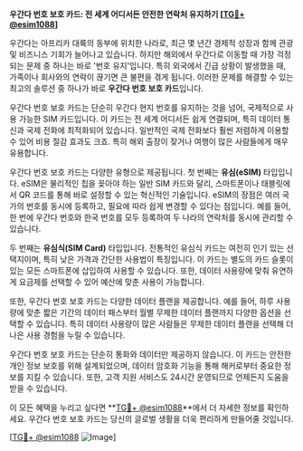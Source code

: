 **우간다 번호 보호 카드: 전 세계 어디서든 안전한 연락처 유지하기 [[TG💪+ @esim1088](https://t.me/s/esim1088)]**

우간다는 아프리카 대륙의 동부에 위치한 나라로, 최근 몇 년간 경제적 성장과 함께 관광 및 비즈니스 기회가 늘어나고 있습니다. 하지만 해외에서 우간다로 이동할 때 가장 걱정되는 문제 중 하나는 바로 '번호 유지'입니다. 특히 외국에서 긴급 상황이 발생했을 때, 가족이나 회사와의 연락이 끊기면 큰 불편을 겪게 됩니다. 이러한 문제를 해결할 수 있는 최고의 솔루션 중 하나가 바로 **우간다 번호 보호 카드**입니다.

우간다 번호 보호 카드는 단순히 우간다 현지 번호를 유지하는 것을 넘어, 국제적으로 사용 가능한 SIM 카드입니다. 이 카드는 전 세계 어디서든 쉽게 연결되며, 특히 데이터 통신과 국제 전화에 최적화되어 있습니다. 일반적인 국제 전화보다 훨씬 저렴하게 이용할 수 있어 비용 절감 효과도 크죠. 특히 해외 출장이 잦거나 여행이 많은 사람들에게 매우 유용합니다.

우간다 번호 보호 카드는 다양한 유형으로 제공됩니다. 첫 번째는 **유심(eSIM)** 타입입니다. eSIM은 물리적인 칩을 꽂아야 하는 일반 SIM 카드와 달리, 스마트폰이나 태블릿에서 QR 코드를 통해 바로 설정할 수 있는 혁신적인 기술입니다. eSIM의 장점은 여러 국가의 번호를 동시에 등록하고, 필요에 따라 쉽게 변경할 수 있다는 점입니다. 예를 들어, 한 번에 우간다 번호와 한국 번호를 모두 등록하여 두 나라의 연락처를 동시에 관리할 수 있습니다.

두 번째는 **유심식(SIM Card)** 타입입니다. 전통적인 유심식 카드는 여전히 인기 있는 선택지이며, 특히 낮은 가격과 간단한 사용법이 특징입니다. 이 카드는 별도의 카드 슬롯이 있는 모든 스마트폰에 삽입하여 사용할 수 있습니다. 또한, 데이터 사용량에 맞춰 유연하게 요금제를 선택할 수 있어 예산에 맞춘 사용이 가능합니다.

또한, 우간다 번호 보호 카드는 다양한 데이터 플랜을 제공합니다. 예를 들어, 하루 사용량에 맞춘 짧은 기간의 데이터 패스부터 월별 무제한 데이터 플랜까지 다양한 옵션을 선택할 수 있습니다. 특히 데이터 사용량이 많은 사람들은 무제한 데이터 플랜을 선택해 더 나은 사용 경험을 누릴 수 있습니다.

우간다 번호 보호 카드는 단순히 통화와 데이터만 제공하지 않습니다. 이 카드는 안전한 개인 정보 보호를 위해 설계되었으며, 데이터 암호화 기능을 통해 해커로부터 중요한 정보를 지킬 수 있습니다. 또한, 고객 지원 서비스도 24시간 운영되므로 언제든지 도움을 받을 수 있습니다.

이 모든 혜택을 누리고 싶다면 **[TG💪+ @esim1088](https://t.me/s/esim1088)**에서 더 자세한 정보를 확인하세요. 우간다 번호 보호 카드는 당신의 글로벌 생활을 더욱 편리하게 만들어줄 것입니다.

[[TG💪+ @esim1088](https://t.me/s/esim1088) ![Image](https://i.postimg.cc/Y0z9fWf4/image.png)]